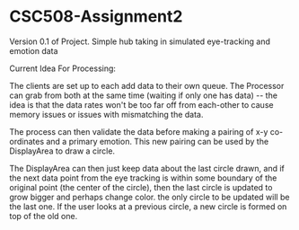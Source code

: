 # CSC508-Assignment2
Version 0.1 of Project. Simple hub taking in simulated eye-tracking and emotion data

Current Idea For Processing:

The clients are set up to each add data to their own queue.
The Processor can grab from both at the same time (waiting if only one has data)
    -- the idea is that the data rates won't be too far off from each-other to cause memory issues 
    or issues with mismatching the data. 

The process can then validate the data before making a pairing of x-y co-ordinates and a primary emotion.
This new pairing can be used by the DisplayArea to draw a circle.

The DisplayArea can then just keep data about the last circle drawn, and if the next data point
from the eye tracking is within some boundary of the original point (the center of the circle),
then the last circle is updated to grow bigger and perhaps change color. the only circle to be updated will be the last one.
If the user looks at a previous circle, a new circle is formed on top of the old one. 
